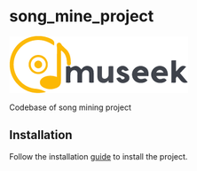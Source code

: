 # song_mine_project

![Alt text](assets/museek_nuke.png)

Codebase of song mining project

## Installation

Follow the installation [guide](docs/installation.md) to install the project.
